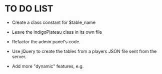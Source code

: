 TO DO LIST
==========

- Create a class constant for $table_name

- Leave the IndigoPlateau class in its own file

- Refactor the admin panel's code.

- Use jQuery to create the tables from a players JSON file sent from the server.

- Add more "dynamic" features, e.g.
